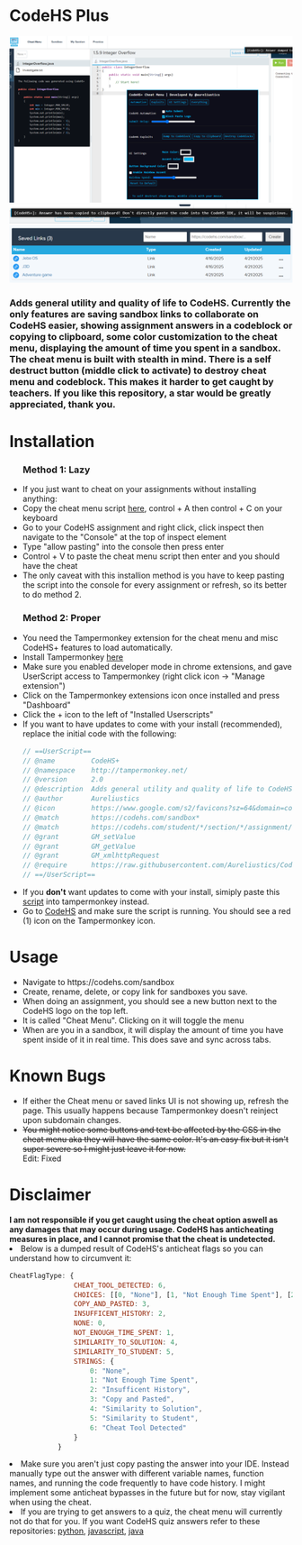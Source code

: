 <h1>CodeHS Plus</h1>
<img src="https://raw.githubusercontent.com/Aureliustics/CodeHS-Plus/main/Screenshots/Screenshot_1.png" alt="Main UI and codeblock"/>
<img src="https://raw.githubusercontent.com/Aureliustics/CodeHS-Plus/main/Screenshots/Screenshot_2.png" alt="Notifications"/>
<img src="https://raw.githubusercontent.com/Aureliustics/CodeHS-Plus/46925fc3719fa2008a4722b353e3c14b5de24cb3/Screenshots/Screenshot_3.png" alt="Saved Links">
<h3>Adds general utility and quality of life to CodeHS. Currently the only features are saving sandbox links to collaborate on CodeHS easier, showing assignment answers in a codeblock or copying to clipboard, some color customization to the cheat menu, displaying the amount of time you spent in a sandbox. The cheat menu is built with stealth in mind. There is a self destruct button (middle click to activate) to destroy cheat menu and codeblock. This makes it harder to get caught by teachers. If you like this repository, a star would be greatly appreciated, thank you. </h3>
<h1>Installation</h1>
<ul>
  <h3>
    Method 1: Lazy
  </h3>
  <li>If you just want to cheat on your assignments without installing anything:</li>
  <li>Copy the cheat menu script <a href="https://raw.githubusercontent.com/Aureliustics/CodeHS-Plus/refs/heads/main/Cheat%20Menu.js" target="_blank">here</a>, control + A then control + C on your keyboard</li>
  <li>Go to your CodeHS assignment and right click, click inspect then navigate to the "Console" at the top of inspect element</li>
  <li>Type "allow pasting" into the console then press enter</li>
  <li>Control + V to paste the cheat menu script then enter and you should have the cheat</li>
  <li>The only caveat with this installion method is you have to keep pasting the script into the console for every assignment or refresh, so its better to do method 2.</li>
</ul>
<ul>
  <h3>
    Method 2: Proper
  </h3>
  <li>You need the Tampermonkey extension for the cheat menu and misc CodeHS+ features to load automatically.</li>
  <li>Install Tampermonkey <a href="https://chromewebstore.google.com/detail/tampermonkey/dhdgffkkebhmkfjojejmpbldmpobfkfo?hl=en" target="_blank">here</a></li>
  <li>Make sure you enabled developer mode in chrome extensions, and gave UserScript access to Tampermonkey (right click icon -> "Manage extension")</li>
  <li>Click on the Tampermonkey extensions icon once installed and press "Dashboard"</li>
  <li>Click the + icon to the left of "Installed Userscripts"</li>
  <li>If you want to have updates to come with your install (recommended), replace the initial code with the following: </li>

```js
// ==UserScript==
// @name         CodeHS+
// @namespace    http://tampermonkey.net/
// @version      2.0
// @description  Adds general utility and quality of life to CodeHS.
// @author       Aureliustics
// @icon         https://www.google.com/s2/favicons?sz=64&domain=codehs.com
// @match        https://codehs.com/sandbox*
// @match        https://codehs.com/student/*/section/*/assignment/*
// @grant        GM_setValue
// @grant        GM_getValue
// @grant        GM_xmlhttpRequest
// @require      https://raw.githubusercontent.com/Aureliustics/CodeHS-Plus/refs/heads/main/main.js
// ==/UserScript==
```
  <li>If you <b>don't</b> want updates to come with your install, simiply paste this <a href="https://github.com/Aureliustics/CodeHS-Plus/blob/main/main.js" target="_blank">script</a> into tampermonkey instead.</li>
  <li>Go to <a href="https://codehs.com/" target="_blank">CodeHS</a> and make sure the script is running. You should see a red (1) icon on the Tampermonkey icon.</li>
</ul>

<h1>Usage</h1>
<ul>
  <li>Navigate to https://codehs.com/sandbox</li>
  <li>Create, rename, delete, or copy link for sandboxes you save.</li>
  <li>When doing an assignment, you should see a new button next to the CodeHS logo on the top left.</li>
  <li>It is called "Cheat Menu". Clicking on it will toggle the menu</li>
  <li>When are you in a sandbox, it will display the amount of time you have spent inside of it in real time. This does save and sync across tabs.</li>
</ul>
<h1>Known Bugs</h1>
<ul>
  <li>If either the Cheat menu or saved links UI is not showing up, refresh the page. This usually happens because Tampermonkey doesn't reinject upon subdomain changes.</li>
  <s><li>You might notice some buttons and text be affected by the CSS in the cheat menu aka they will have the same color. It's an easy fix but it isn't super severe so I might just leave it for now.</li></s> Edit: Fixed
</ul>
<h1>Disclaimer</h1>
<b>I am not responsible if you get caught using the cheat option aswell as any damages that may occur during usage. CodeHS has anticheating measures in place, and I cannot promise that the cheat is undetected.</b>
<li>Below is a dumped result of CodeHS's anticheat flags so you can understand how to circumvent it:</li>

```js
CheatFlagType: {
                CHEAT_TOOL_DETECTED: 6,
                CHOICES: [[0, "None"], [1, "Not Enough Time Spent"], [2, "Insufficent History"], [3, "Copy and Pasted"], [4, "Similarity to Solution"], [5, "Similarity to Student"], [6, "Cheat Tool Detected"]],
                COPY_AND_PASTED: 3,
                INSUFFICENT_HISTORY: 2,
                NONE: 0,
                NOT_ENOUGH_TIME_SPENT: 1,
                SIMILARITY_TO_SOLUTION: 4,
                SIMILARITY_TO_STUDENT: 5,
                STRINGS: {
                    0: "None",
                    1: "Not Enough Time Spent",
                    2: "Insufficent History",
                    3: "Copy and Pasted",
                    4: "Similarity to Solution",
                    5: "Similarity to Student",
                    6: "Cheat Tool Detected"
                }
            }
```
<li>Make sure you aren't just copy pasting the answer into your IDE. Instead manually type out the answer with different variable names, function names, and running the code frequently to have code history. I might implement some anticheat bypasses in the future but for now, stay vigilant when using the cheat.</li>
<li>If you are trying to get answers to a quiz, the cheat menu will currently not do that for you. If you want CodeHS quiz answers refer to these repositories: <a href="https://github.com/aditeyapatakoti/CodeHS-IntroIntoPython/tree/main" target="_blank">python</a>, <a href="https://github.com/aditeyapatakoti/CodeHS-IntroIntoJavascript" target="_blank">javascript</a>, <a href="https://github.com/terrasky064/codehs-terrasky064-java-answers" target="_blank">java</a></li>
